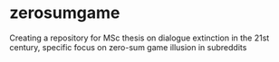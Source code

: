 # zerosumgame
Creating a repository for MSc thesis on dialogue extinction in the 21st century, specific focus on zero-sum game illusion in subreddits
